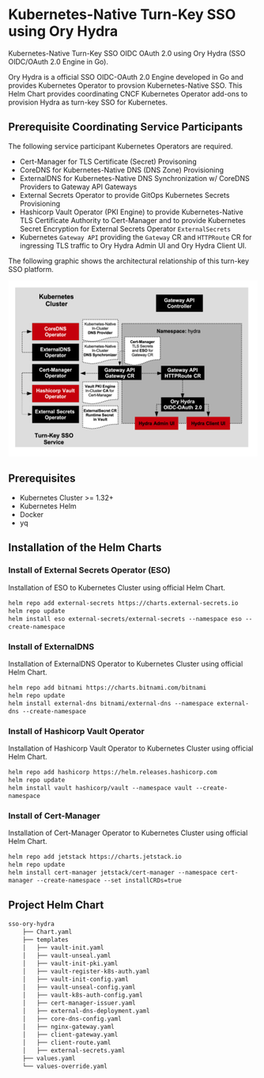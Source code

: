 # Kubernetes-Native Turn-Key SSO using Ory Hydra
Kubernetes-Native Turn-Key SSO OIDC OAuth 2.0 using Ory Hydra (SSO OIDC/OAuth 2.0 Engine in Go).


Ory Hydra is a official SSO OIDC-OAuth 2.0 Engine developed in Go and provides Kubernetes Operator to provsion
Kubernetes-Native SSO. This Helm Chart provides coordinating CNCF Kubernetes Operator add-ons to provision Hydra as turn-key SSO for Kubernetes.

## Prerequisite Coordinating Service Participants

The following service participant Kubernetes Operators are required.

- Cert-Manager for TLS Certificate (Secret) Provisoning
- CoreDNS for Kubernetes-Native DNS (DNS Zone) Provisioning
- ExternalDNS for Kubernetes-Native DNS Synchronization w/ CoreDNS Providers to Gateway API Gateways
- External Secrets Operator to provide GitOps Kubernetes Secrets Provisioning
- Hashicorp Vault Operator (PKI Engine) to provide Kubernetes-Native TLS Certificate Authority
to Cert-Manager and to provide Kubernetes Secret Encryption for External Secrets Operator `ExternalSecrets`
- Kubernetes `Gateway API` providing the `Gateway` CR and `HTTPRoute` CR for ingressing TLS traffic to Ory Hydra Admin UI and Ory Hydra Client UI.

The following graphic shows the architectural relationship of this turn-key SSO platform.

![ory-hydra-turn-key-k8s-architecture](docs/hydra-sso.png)



## Prerequisites

- Kubernetes Cluster >= 1.32+
- Kubernetes Helm
- Docker
- yq


## Installation of the Helm Charts

### Install of External Secrets Operator (ESO)

Installation of ESO to Kubernetes Cluster using official Helm Chart.

```shell
helm repo add external-secrets https://charts.external-secrets.io
helm repo update
helm install eso external-secrets/external-secrets --namespace eso --create-namespace
```

### Install of ExternalDNS

Installation of ExternalDNS Operator to Kubernetes Cluster using official Helm Chart.

```shell
helm repo add bitnami https://charts.bitnami.com/bitnami
helm repo update
helm install external-dns bitnami/external-dns --namespace external-dns --create-namespace
```

### Install of Hashicorp Vault Operator

Installation of Hashicorp Vault Operator to Kubernetes Cluster using official Helm Chart.

```shell
helm repo add hashicorp https://helm.releases.hashicorp.com
helm repo update
helm install vault hashicorp/vault --namespace vault --create-namespace
```

### Install of Cert-Manager

Installation of Cert-Manager Operator to Kubernetes Cluster using official Helm Chart.

```shell
helm repo add jetstack https://charts.jetstack.io
helm repo update
helm install cert-manager jetstack/cert-manager --namespace cert-manager --create-namespace --set installCRDs=true
```


## Project Helm Chart

```shell
sso-ory-hydra
    ├── Chart.yaml
    ├── templates
    │   ├── vault-init.yaml
    │   ├── vault-unseal.yaml
    │   ├── vault-init-pki.yaml
    │   ├── vault-register-k8s-auth.yaml
    │   ├── vault-init-config.yaml
    │   ├── vault-unseal-config.yaml
    │   ├── vault-k8s-auth-config.yaml
    │   ├── cert-manager-issuer.yaml
    │   ├── external-dns-deployment.yaml
    │   ├── core-dns-config.yaml
    │   ├── nginx-gateway.yaml
    │   ├── client-gateway.yaml
    │   ├── client-route.yaml
    │   ├── external-secrets.yaml
    ├── values.yaml
    └── values-override.yaml
```

